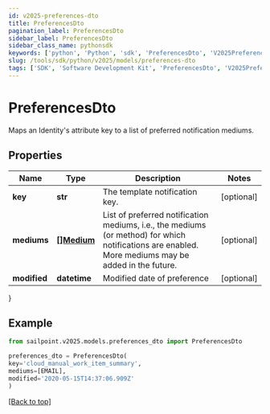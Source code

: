 ```yaml
---
id: v2025-preferences-dto
title: PreferencesDto
pagination_label: PreferencesDto
sidebar_label: PreferencesDto
sidebar_class_name: pythonsdk
keywords: ['python', 'Python', 'sdk', 'PreferencesDto', 'V2025PreferencesDto'] 
slug: /tools/sdk/python/v2025/models/preferences-dto
tags: ['SDK', 'Software Development Kit', 'PreferencesDto', 'V2025PreferencesDto']
---
```


# PreferencesDto

Maps an Identity's attribute key to a list of preferred notification mediums.

## Properties

Name | Type | Description | Notes
------------ | ------------- | ------------- | -------------
**key** | **str** | The template notification key. | [optional] 
**mediums** | [**[]Medium**](medium) | List of preferred notification mediums, i.e., the mediums (or method) for which notifications are enabled. More mediums may be added in the future. | [optional] 
**modified** | **datetime** | Modified date of preference | [optional] 
}

## Example

```python
from sailpoint.v2025.models.preferences_dto import PreferencesDto

preferences_dto = PreferencesDto(
key='cloud_manual_work_item_summary',
mediums=[EMAIL],
modified='2020-05-15T14:37:06.909Z'
)

```
[[Back to top]](#) 

